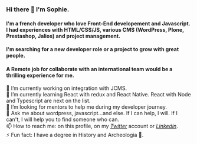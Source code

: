 ### Hi there 👋 I'm Sophie. 

#### I'm a french developer who love Front-End developement and Javascript. I had experiences with HTML/CSS/JS, various CMS (WordPress, Plone, Prestashop, Jalios)  and project management.
#### I'm searching for a new developer role or a project to grow with great people. 
#### A Remote job for collaborate with an international team would be a thrilling experience for me.

🔭 I’m currently working on integration with JCMS.   
🌱 I’m currently learning React with redux and React Native. React with Node and Typescript are next on the list.  
🤔 I’m looking for mentors to help me during my developer journey.       
💬 Ask me about wordpress, javascript...and else. If I can help, I will. If I can't, I will help you to find someone who can.  
📫 How to reach me: on this profile, on my *[Twitter](https://twitter.com/S0f1eM)* account or *[Linkedin](https://www.linkedin.com/in/sophie-marchand-web-developer/)*.    
⚡ Fun fact: I have a degree in History and Archeologia 🤠.  


